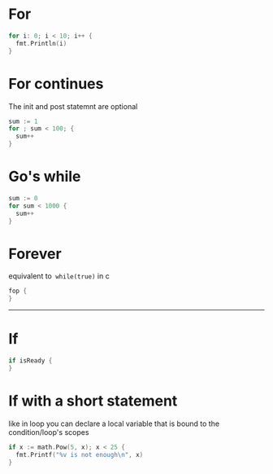 # For
```go
for i: 0; i < 10; i++ {
  fmt.Println(i)
}
```

# For continues
The init and post statemnt are optional
```go
sum := 1
for ; sum < 100; {
  sum++
}
```

# Go's while
```go
sum := 0
for sum < 1000 {
  sum++
}
```

# Forever
equivalent to` while(true)` in c
```go
fop {
}
```

---


# If
```go
if isReady {
}
```

# If with a short statement
like in loop you can declare a local variable that is bound to the condition/loop's scopes
```go
if x := math.Pow(5, x); x < 25 {
  fmt.Printf("%v is not enough\n", x)
}
```
